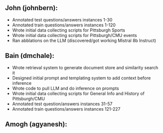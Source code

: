 ## John (johnbern):

- Annotated test questions/answers instances 1-30
- Annotated train questions/answers instances 1-120
- Wrote initial data collecting scripts for Pittsburgh Sports
- Wrote initial data collecting scripts for Pittsburgh/CMU events
- Ran abblations on the LLM (discovered/got working Mistral 8b Instruct)

## Bain (dmchale):

- Wrote retrieval system to generate document store and similarity search it
- Designed initial prompt and templating system to add context before inference
- Wrote code to pull LLM and do inference on prompts
- Wrote initial data collecting scripts for General Info and History of Pittsburgh/CMU
- Annotated test question/answers instances 31-57
- Annotated train questions/answers instances 121-227

## Amogh (agyanesh):
